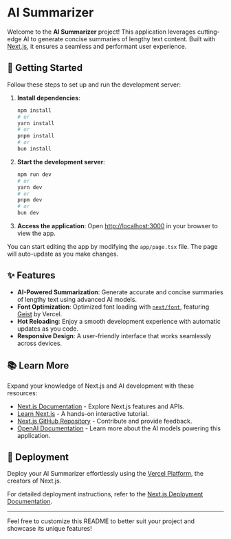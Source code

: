 # AI Summarizer

Welcome to the **AI Summarizer** project! This application leverages cutting-edge AI to generate concise summaries of lengthy text content. Built with [Next.js](https://nextjs.org), it ensures a seamless and performant user experience.

## 🚀 Getting Started

Follow these steps to set up and run the development server:

1. **Install dependencies**:
    ```bash
    npm install
    # or
    yarn install
    # or
    pnpm install
    # or
    bun install
    ```

2. **Start the development server**:
    ```bash
    npm run dev
    # or
    yarn dev
    # or
    pnpm dev
    # or
    bun dev
    ```

3. **Access the application**:
    Open [http://localhost:3000](http://localhost:3000) in your browser to view the app.

You can start editing the app by modifying the `app/page.tsx` file. The page will auto-update as you make changes.

## ✨ Features

- **AI-Powered Summarization**: Generate accurate and concise summaries of lengthy text using advanced AI models.
- **Font Optimization**: Optimized font loading with [`next/font`](https://nextjs.org/docs/app/building-your-application/optimizing/fonts), featuring [Geist](https://vercel.com/font) by Vercel.
- **Hot Reloading**: Enjoy a smooth development experience with automatic updates as you code.
- **Responsive Design**: A user-friendly interface that works seamlessly across devices.

## 📚 Learn More

Expand your knowledge of Next.js and AI development with these resources:

- [Next.js Documentation](https://nextjs.org/docs) - Explore Next.js features and APIs.
- [Learn Next.js](https://nextjs.org/learn) - A hands-on interactive tutorial.
- [Next.js GitHub Repository](https://github.com/vercel/next.js) - Contribute and provide feedback.
- [OpenAI Documentation](https://platform.openai.com/docs/) - Learn more about the AI models powering this application.

## 🚀 Deployment

Deploy your AI Summarizer effortlessly using the [Vercel Platform](https://vercel.com/new?utm_medium=default-template&filter=next.js&utm_source=create-next-app&utm_campaign=create-next-app-readme), the creators of Next.js.

For detailed deployment instructions, refer to the [Next.js Deployment Documentation](https://nextjs.org/docs/app/building-your-application/deploying).

---

Feel free to customize this README to better suit your project and showcase its unique features!

